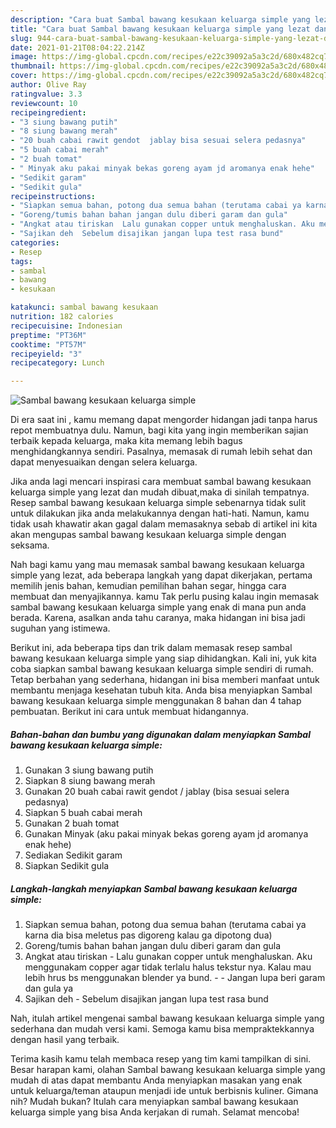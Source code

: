 ```yaml
---
description: "Cara buat Sambal bawang kesukaan keluarga simple yang lezat dan Mudah Dibuat"
title: "Cara buat Sambal bawang kesukaan keluarga simple yang lezat dan Mudah Dibuat"
slug: 944-cara-buat-sambal-bawang-kesukaan-keluarga-simple-yang-lezat-dan-mudah-dibuat
date: 2021-01-21T08:04:22.214Z
image: https://img-global.cpcdn.com/recipes/e22c39092a5a3c2d/680x482cq70/sambal-bawang-kesukaan-keluarga-simple-foto-resep-utama.jpg
thumbnail: https://img-global.cpcdn.com/recipes/e22c39092a5a3c2d/680x482cq70/sambal-bawang-kesukaan-keluarga-simple-foto-resep-utama.jpg
cover: https://img-global.cpcdn.com/recipes/e22c39092a5a3c2d/680x482cq70/sambal-bawang-kesukaan-keluarga-simple-foto-resep-utama.jpg
author: Olive Ray
ratingvalue: 3.3
reviewcount: 10
recipeingredient:
- "3 siung bawang putih"
- "8 siung bawang merah"
- "20 buah cabai rawit gendot  jablay bisa sesuai selera pedasnya"
- "5 buah cabai merah"
- "2 buah tomat"
- " Minyak aku pakai minyak bekas goreng ayam jd aromanya enak hehe"
- "Sedikit garam"
- "Sedikit gula"
recipeinstructions:
- "Siapkan semua bahan, potong dua semua bahan (terutama cabai ya karna dia bisa meletus pas digoreng kalau ga dipotong dua)"
- "Goreng/tumis bahan bahan jangan dulu diberi garam dan gula"
- "Angkat atau tiriskan  Lalu gunakan copper untuk menghaluskan. Aku menggunakam copper agar tidak terlalu halus tekstur nya. Kalau mau lebih hrus bs menggunakan blender ya bund.   Jangan lupa beri garam dan gula ya"
- "Sajikan deh  Sebelum disajikan jangan lupa test rasa bund"
categories:
- Resep
tags:
- sambal
- bawang
- kesukaan

katakunci: sambal bawang kesukaan 
nutrition: 182 calories
recipecuisine: Indonesian
preptime: "PT36M"
cooktime: "PT57M"
recipeyield: "3"
recipecategory: Lunch

---
```



![Sambal bawang kesukaan keluarga simple](https://img-global.cpcdn.com/recipes/e22c39092a5a3c2d/680x482cq70/sambal-bawang-kesukaan-keluarga-simple-foto-resep-utama.jpg)

Di era  saat ini , kamu memang dapat mengorder hidangan jadi tanpa harus repot membuatnya dulu. Namun, bagi kita yang ingin memberikan sajian terbaik kepada keluarga, maka kita memang lebih bagus menghidangkannya sendiri. Pasalnya, memasak di rumah lebih sehat dan dapat menyesuaikan dengan selera keluarga.

Jika anda lagi mencari inspirasi cara membuat sambal bawang kesukaan keluarga simple yang lezat dan mudah dibuat,maka di sinilah tempatnya. Resep sambal bawang kesukaan keluarga simple  sebenarnya tidak sulit untuk dilakukan jika anda melakukannya dengan hati-hati. Namun, kamu tidak usah khawatir akan gagal dalam memasaknya 
sebab di artikel ini kita akan mengupas sambal bawang kesukaan keluarga simple dengan seksama.  



Nah bagi kamu yang mau memasak sambal bawang kesukaan keluarga simple yang lezat, ada beberapa langkah yang dapat dikerjakan, pertama memilih jenis bahan, kemudian pemilihan bahan segar, hingga cara membuat dan menyajikannya. kamu Tak perlu pusing kalau ingin memasak sambal bawang kesukaan keluarga simple yang enak di mana pun anda berada. Karena, asalkan anda  tahu caranya, maka hidangan ini bisa jadi suguhan yang istimewa.

Berikut ini, ada beberapa tips dan trik dalam memasak resep sambal bawang kesukaan keluarga simple yang siap dihidangkan. Kali ini, yuk kita coba siapkan sambal bawang kesukaan keluarga simple sendiri di rumah. Tetap berbahan yang sederhana, hidangan ini bisa memberi manfaat untuk membantu menjaga kesehatan tubuh kita. Anda bisa menyiapkan Sambal bawang kesukaan keluarga simple menggunakan 8 bahan dan 4 tahap pembuatan. Berikut ini cara untuk membuat hidangannya.

<!--inarticleads1-->

##### Bahan-bahan dan bumbu yang digunakan dalam menyiapkan Sambal bawang kesukaan keluarga simple:

1. Gunakan 3 siung bawang putih
1. Siapkan 8 siung bawang merah
1. Gunakan 20 buah cabai rawit gendot / jablay (bisa sesuai selera pedasnya)
1. Siapkan 5 buah cabai merah
1. Gunakan 2 buah tomat
1. Gunakan  Minyak (aku pakai minyak bekas goreng ayam jd aromanya enak hehe)
1. Sediakan Sedikit garam
1. Siapkan Sedikit gula




<!--inarticleads2-->

##### Langkah-langkah menyiapkan Sambal bawang kesukaan keluarga simple:

1. Siapkan semua bahan, potong dua semua bahan (terutama cabai ya karna dia bisa meletus pas digoreng kalau ga dipotong dua)
1. Goreng/tumis bahan bahan jangan dulu diberi garam dan gula
1. Angkat atau tiriskan  - Lalu gunakan copper untuk menghaluskan. Aku menggunakam copper agar tidak terlalu halus tekstur nya. Kalau mau lebih hrus bs menggunakan blender ya bund.  -  - Jangan lupa beri garam dan gula ya
1. Sajikan deh  - Sebelum disajikan jangan lupa test rasa bund




Nah, itulah artikel mengenai  sambal bawang kesukaan keluarga simple  yang sederhana dan mudah versi kami. Semoga kamu bisa mempraktekkannya dengan hasil yang terbaik. 

Terima kasih kamu telah membaca resep yang tim kami tampilkan di sini. Besar harapan kami, olahan  Sambal bawang kesukaan keluarga simple yang mudah di atas dapat membantu Anda menyiapkan masakan yang enak untuk keluarga/teman ataupun menjadi ide untuk berbisnis kuliner. Gimana nih? Mudah bukan? Itulah cara menyiapkan sambal bawang kesukaan keluarga simple yang bisa Anda kerjakan di rumah. Selamat mencoba!

